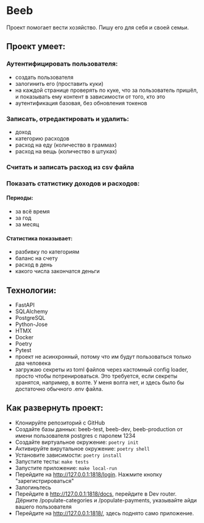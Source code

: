 # Beeb
Проект помогает вести хозяйство. 
Пишу его для себя и своей семьи.


## Проект умеет:
### Аутентифицировать пользователя:
- создать пользователя
- залогинить его (проставить куки)
- на каждой странице проверять по куке, что за пользователь пришёл, и показывать ему контент в зависимости от того, кто это
- аутентификация базовая, без обновления токенов
### Записать, отредактировать и удалить:
- доход
- категорию расходов
- расход на еду (количество в граммах)
- расход на вещь (количество в штуках)
### Считать и записать расход из csv файла
### Показать статистику доходов и расходов:
#### Периоды:
- за всё время
- за год
- за месяц
#### Статистика показывает:
- разбивку по категориям
- баланс на счету
- расход в день
- какого числа закончатся деньги


## Технологии:
- FastAPI
- SQLAlchemy
- PostgreSQL
- Python-Jose
- HTMX
- Docker
- Poetry
- Pytest
- проект не асинхронный, потому что им будут пользоваться только два человека
- загружаю секреты из toml файлов через кастомный config loader, просто чтобы потренироваться. Это требуется, если секреты хранятся, например, в волте. У меня волта нет, и здесь было бы достаточно обычного .env файла.

## Как развернуть проект:
- Клонируйте репозиторий с GitHub
- Создайте базы данных: beeb-test, beeb-dev, beeb-production от имени пользователя postgres с паролем 1234
- Создайте виртуальное окружение: `poetry init`
- Активируйте вирутальное окружение: `poetry shell`
- Установите зависимости: `poetry install`
- Запустите тесты: `make tests`
- Запустите приложение: `make local-run`
- Перейдите на http://127.0.0.1:1818/login. Нажмите кнопку "зарегистрироваться"
- Залогиньтесь
- Перейдите в http://127.0.0.1:1818/docs, перейдите в Dev router. Дёрните /populate-categories и /populate-payments, указывайте айди вашего пользователя
- Перейдите на http://127.0.0.1:1818/, здесь поднято само приложение.

